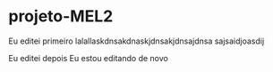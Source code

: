 # projeto-MEL2

Eu editei primeiro
lalallaskdnsakdnaskjdnsakjdnsajdnsa
sajsaidjoasdij

Eu editei depois
Eu estou editando de novo


